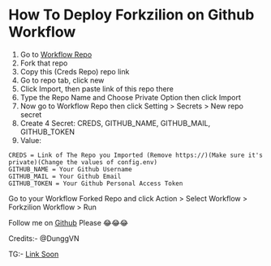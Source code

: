 # How To Deploy Forkzilion on Github Workflow
1. Go to [Workflow Repo](https://github.com/DunggVN/forkzilion-wf-example)
2. Fork that repo
3. Copy this (Creds Repo) repo link
4. Go to repo tab, click new
5. Click Import, then paste link of this repo there
6. Type the Repo Name and Choose Private Option then click Import
7. Now go to Workflow Repo then click Setting > Secrets > New repo secret
8. Create 4 Secret: CREDS, GITHUB_NAME, GITHUB_MAIL, GITHUB_TOKEN
9. Value:
```
CREDS = Link of The Repo you Imported (Remove https://)(Make sure it's private)(Change the values of config.env)
GITHUB_NAME = Your Github Username
GITHUB_MAIL = Your Github Email
GITHUB_TOKEN = Your Github Personal Access Token
```

Go to your Workflow Forked Repo and click Action > Select Workflow > Forkzilion Workflow > Run

Follow me on [Github](https://github.com/DunggVN) Please 😂😂😂

Credits:- @DunggVN

TG:- [Link Soon]()
